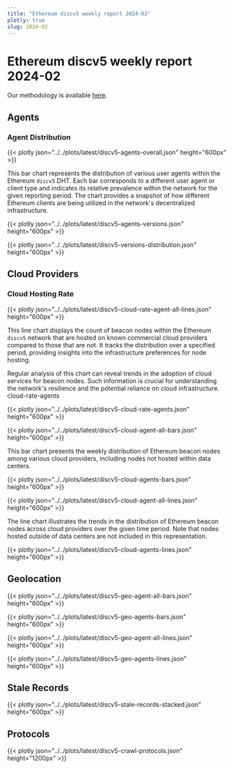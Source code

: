 ```yaml
---
title: "Ethereum discv5 weekly report 2024-02"
plotly: true
slug: 2024-02
---
```


# Ethereum discv5 weekly report 2024-02

Our methodology is available [here](./methodology.md).

## Agents

### Agent Distribution

{{< plotly json="../../plots/latest/discv5-agents-overall.json" height="600px" >}}

This bar chart represents the distribution of various user agents within the Ethereum `discv5` DHT. Each bar corresponds to a different user agent or client type and indicates its relative prevalence within the network for the given reporting period. The chart provides a snapshot of how different Ethereum clients are being utilized in the network's decentralized infrastructure.

{{< plotly json="../../plots/latest/discv5-agents-versions.json" height="600px" >}}

{{< plotly json="../../plots/latest/discv5-versions-distribution.json" height="600px" >}}

## Cloud Providers

### Cloud Hosting Rate

{{< plotly json="../../plots/latest/discv5-cloud-rate-agent-all-lines.json" height="600px" >}}

This line chart displays the count of beacon nodes within the Ethereum `discv5` network that are hosted on known commercial cloud providers compared to those that are not. It tracks the distribution over a specified period, providing insights into the infrastructure preferences for node hosting.

Regular analysis of this chart can reveal trends in the adoption of cloud services for beacon nodes. Such information is crucial for understanding the network's resilience and the potential reliance on cloud infrastructure.
cloud-rate-agents

{{< plotly json="../../plots/latest/discv5-cloud-rate-agents.json" height="600px" >}}

{{< plotly json="../../plots/latest/discv5-cloud-agent-all-bars.json" height="600px" >}}

This bar chart presents the weekly distribution of Ethereum beacon nodes among various cloud providers, including nodes not hosted within data centers.

{{< plotly json="../../plots/latest/discv5-cloud-agents-bars.json" height="600px" >}}

{{< plotly json="../../plots/latest/discv5-cloud-agent-all-lines.json" height="600px" >}}

The line chart illustrates the trends in the distribution of Ethereum beacon nodes across cloud providers over the given time period. Note that nodes hosted outside of data centers are not included in this representation.

{{< plotly json="../../plots/latest/discv5-cloud-agents-lines.json" height="600px" >}}

## Geolocation

{{< plotly json="../../plots/latest/discv5-geo-agent-all-bars.json" height="600px" >}}

{{< plotly json="../../plots/latest/discv5-geo-agents-bars.json" height="600px" >}}

{{< plotly json="../../plots/latest/discv5-geo-agent-all-lines.json" height="600px" >}}

{{< plotly json="../../plots/latest/discv5-geo-agents-lines.json" height="600px" >}}

## Stale Records

{{< plotly json="../../plots/latest/discv5-stale-records-stacked.json" height="600px" >}}

## Protocols

{{< plotly json="../../plots/latest/discv5-crawl-protocols.json" height="1200px" >}}